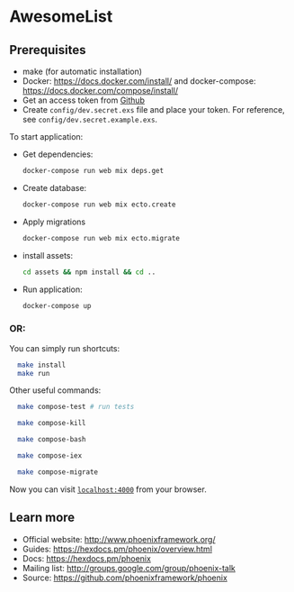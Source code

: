 # AwesomeList

## Prerequisites

- make (for automatic installation)
- Docker: https://docs.docker.com/install/ and docker-compose: https://docs.docker.com/compose/install/
- Get an access token from [Github](https://help.github.com/en/github/authenticating-to-github/creating-a-personal-access-token-for-the-command-line)
- Create `config/dev.secret.exs` file and place your token. For reference, see `config/dev.secret.example.exs`. 


To start application:

  * Get dependencies:
    ```sh
    docker-compose run web mix deps.get
    ```
  * Create database:
    ```sh
    docker-compose run web mix ecto.create
    ```
  * Apply migrations
    ```sh
    docker-compose run web mix ecto.migrate
    ```
  * install assets: 
    ```sh
    cd assets && npm install && cd ..
    ```
  * Run application: 
    ```sh
    docker-compose up
    ```

### OR:

You can simply run shortcuts:
```sh
  make install
  make run
```

Other useful commands:
```sh
  make compose-test # run tests
```

```sh
  make compose-kill
```

```sh
  make compose-bash
```

```sh
  make compose-iex
```

```sh
  make compose-migrate
```


Now you can visit [`localhost:4000`](http://localhost:4000) from your browser.

## Learn more

  * Official website: http://www.phoenixframework.org/
  * Guides: https://hexdocs.pm/phoenix/overview.html
  * Docs: https://hexdocs.pm/phoenix
  * Mailing list: http://groups.google.com/group/phoenix-talk
  * Source: https://github.com/phoenixframework/phoenix
